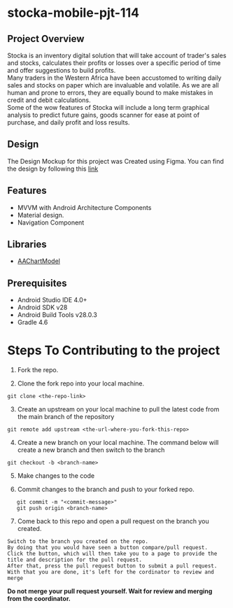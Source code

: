 # stocka-mobile-pjt-114
## Project Overview
Stocka is an inventory digital solution that will take account of trader's sales and stocks, calculates their profits or losses over a specific period of time and offer 
suggestions to build profits.<br/>
Many traders in the Western Africa have been accustomed to writing daily sales and stocks on paper which are invaluable and volatile. As we are all human and prone to errors, they are equally bound to make mistakes in credit and debit calculations.<br/>
Some of the wow features of Stocka will include a long term graphical analysis to predict future gains, goods scanner for ease at point of purchase, and daily profit and loss results. 

## Design 
The Design Mockup for this project was Created using Figma. You can find the design by following this [link](https://www.figma.com/file/ttEUL6WHpolmOJpNVVONgY/Stocka-APP)

## Features
*   MVVM with Android Architecture Components
*   Material design.
*   Navigation Component
## Libraries
* [AAChartModel](https://github.com/AAChartModel/AAChartCore-Kotlin)

## Prerequisites
*   Android Studio IDE 4.0+
*   Android SDK v28
*   Android Build Tools v28.0.3
*   Gradle 4.6




# Steps To Contributing to the project
  
1. Fork the repo.

2. Clone the fork repo into your local machine.

```git clone <the-repo-link>```

3. Create an upstream on your local machine to pull the latest code from the main branch of the repository

```git remote add upstream <the-url-where-you-fork-this-repo>```

4. Create a new branch on your local machine. The command below will create a new branch and then switch to the branch

```git checkout -b <branch-name>```

5. Make changes to the code

6. Commit changes to the branch and push to your forked repo.

```git add .
   git commit -m "<commit-message>"
   git push origin <branch-name>
```

7. Come back to this repo and open a pull request on the branch you created.

```
Switch to the branch you created on the repo. 
By doing that you would have seen a button compare/pull request. 
Click the button, which will then take you to a page to provide the title and description for the pull request. 
After that, press the pull request button to submit a pull request. 
With that you are done, it's left for the cordinator to review and merge
```
   
 **Do not merge your pull request yourself. Wait for review and merging from the coordinator.**


